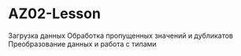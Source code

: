 # AZ02-Lesson
 Загрузка данных Обработка пропущенных значений и дубликатов Преобразование данных и работа с типами
